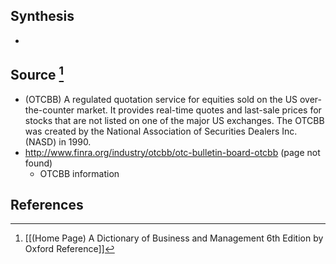 ## Synthesis
- 
## Source [^1]
- (OTCBB) A regulated quotation service for equities sold on the US over-the-counter market. It provides real-time quotes and last-sale prices for stocks that are not listed on one of the major US exchanges. The OTCBB was created by the National Association of Securities Dealers Inc. (NASD) in 1990.
- http://www.finra.org/industry/otcbb/otc-bulletin-board-otcbb (page not found)
	- OTCBB information
## References

[^1]: [[(Home Page) A Dictionary of Business and Management 6th Edition by Oxford Reference]]